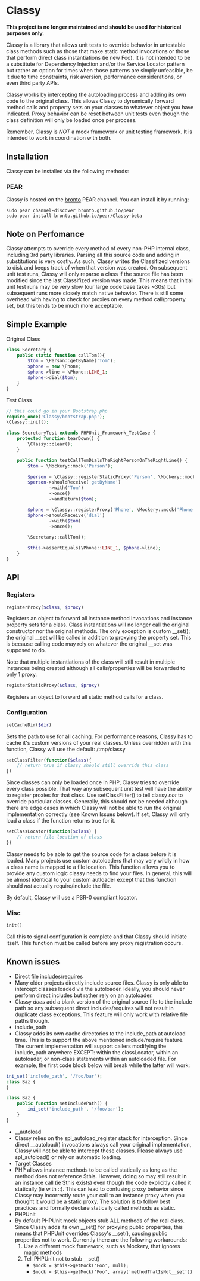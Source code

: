 # Classy #

**This project is no longer maintained and should be used for historical purposes only.**

Classy is a library that allows unit tests to override behavior in untestable class methods such as those that make static method invocations or those that perform direct class instantiations (ie new Foo).  It is not intended to be a substitute for Dependency Injection and/or the Service Locator pattern but rather an option for times when those patterns are simply unfeasible, be it due to time constraints, risk aversion, performance considerations, or even third party APIs.

Classy works by intercepting the autoloading process and adding its own code to the original class.  This allows Classy to dynamically forward method calls and property sets on your classes to whatever object you have indicated.  Proxy behavior can be reset between unit tests even though the class definition will only be loaded once per process.  

Remember, Classy is *NOT* a mock framework or unit testing framework.  It is intended to work in coordination with both.

## Installation ##

Classy can be installed via the following methods:

### PEAR ###
Classy is hosted on the [bronto](http://bronto.github.io/pear/) PEAR channel.  You can install it by running:

	sudo pear channel-discover bronto.github.io/pear
	sudo pear install bronto.github.io/pear/Classy-beta

## Note on Perfomance ##
Classy attempts to override every method of every non-PHP internal class, including 3rd party libraries.  Parsing all this source code and adding in substitutions is very costly.  As such, Classy writes the Classifized versions to disk and keeps track of when that version was created.  On subsequent unit test runs, Classy will only reparse a class if the source file has been modified since the last Classifized version was made.  This means that initial unit test runs may be very slow (our large code base takes ~30s) but subsequent runs more closely match native behavior.  There is still some overhead with having to check for proxies on every method call/property set, but this tends to be much more acceptable.

## Simple Example ##

Original Class
```PHP
class Secretary {
	public static function callTom(){
		$tom = \Person::getByName('Tom');
		$phone = new \Phone;
		$phone->line = \Phone::LINE_1;
		$phone->dial($tom);
	}
}
```

Test Class
```PHP
// this could go in your Bootstrap.php
require_once('Classy/bootstrap.php');
\Classy::init();

class SecretaryTest extends PHPUnit_Framework_TestCase {
	protected function tearDown() {
		\Classy::clear();
	}

	public function testCallTomDialsTheRightPersonOnTheRightLine() {
		$tom = \Mockery::mock('Person');

		$person = \Classy::registerStaticProxy('Person', \Mockery::mock('Person'));
		$person->shouldReceive('getByName')
				->with('Tom')
				->once()
				->andReturn($tom);

		$phone = \Classy::registerProxy('Phone', \Mockery::mock('Phone'));
		$phone->shouldReceive('dial')
				->with($tom)
				->once();

		\Secretary::callTom();

		$this->assertEquals(\Phone::LINE_1, $phone->line);
	}
}
```

## API ##
### Registers ###
```PHP 
registerProxy($class, $proxy) 
```
Registers an object to forward all instance method invocations and instance property sets for a class.  Class instantiations will no longer call the original constructor nor the original methods.  The only exception is custom __set(); the original __set will be called in addition to proxying the property set.  This is because calling code may rely on whatever the original __set was supposed to do.

Note that multiple instantiations of the class will still result in multiple instances being created although all calls/properties will be forwarded to only 1 proxy.

```PHP 
registerStaticProxy($class, $proxy) 
```
Registers an object to forward all static method calls for a class.

### Configuration ###
```PHP 
setCacheDir($dir) 
````
Sets the path to use for all caching.  For performance reasons, Classy has to cache it's custom versions of your real classes.  Unless overridden with this function, Classy will use the default: /tmp/classy

```PHP 
setClassFilter(function($class){
	// return true if classy should still override this class
}) 
```
Since classes can only be loaded once in PHP, Classy tries to override every class possible.  That way any subsequent unit test will have the ability to register proxies for that class.  Use setClassFilter() to tell classy *not* to override particular classes.  Generally, this should not be needed although there are edge cases in which Classy will not be able to run the original implementation correctly (see Known Issues below).  If set, Classy will only load a class if the function returns true for it.

```PHP 
setClassLocator(function($class) {
	// return file location of class
})
```
Classy needs to be able to get the source code for a class before it is loaded.  Many projects use custom autoloaders that may very wildly in how a class name is mapped to a file location.  This function allows you to provide any custom logic classy needs to find your files.  In general, this will be almost identical to your custom autloader except that this function should *not* actually require/include the file. 

By default, Classy will use a PSR-0 compliant locator.

### Misc ###
```PHP
init()
```
Call this to signal configuration is complete and that Classy should initiate itself.  This function must be called before any proxy registration occurs.

## Known issues ##
* Direct file includes/requires
 * Many older projects directly include source files.  Classy is only able to intercept classes loaded via the autoloader.  Ideally, you should never perform direct includes but rather rely on an autoloader.
 * Classy *does* add a blank version of the original source file to the include path so any subsequent direct includes/requires will not result in duplicate class exceptions.  This feature will only work with relative file paths though.
* include_path
 * Classy adds its own cache directories to the include_path at autoload time.  This is to support the above mentioned include/require feature.  The current implementation will support callers modifying the include_path anywhere EXCEPT: within the classLocator, within an autoloader, or non-class statements within an autoloaded file.  For example, the first code block below will break while the latter will work:

```PHP
ini_set('include_path', '/foo/bar');
class Baz {
}
```
```PHP
class Baz {
	public function setIncludePath() {
		ini_set('include_path', '/foo/bar');
	}
}
```
* __autoload
 * Classy relies on the spl_autoload_register stack for interception.  Since direct __autoload() invocations always call your original implementation, Classy will not be able to intercept these classes.  Please always use spl_autoload() or rely on automatic loading.
* Target Classes
 * PHP allows instance methods to be called statically as long as the method does not reference $this.  However, doing so may still result in an instance call (ie $this exists) even though the code explicitly called it statically (ie with ::).  This can lead to confusing proxy behavior since Classy may incorrectly route your call to an instance proxy when you thought it would be a static proxy.  The solution is to follow best practices and formally declare statically called methods as static.
* PHPUnit
 * By default PHPUnit mock objects stub ALL methods of the real class. Since Classy adds its own __set() for proxying public properties, this means that PHPUnit overrides Classy's __set(), causing public properties not to work.  Currently there are the following workarounds:
	1.  Use a different mock framework, such as Mockery, that ignores magic methods
	2.  Tell PHPUnit not to stub __set()
		* `$mock = $this->getMock('Foo', null);`
		* `$mock = $this->getMock('Foo', array('methodThatIsNot__set'))`
